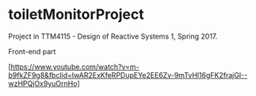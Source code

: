 # toiletMonitorProject

Project in TTM4115 - Design of Reactive Systems 1, Spring 2017.

Front-end part

[https://www.youtube.com/watch?v=m-b9fkZF9g8&fbclid=IwAR2ExKfeRPDupEYe2EE6Zv-9mTvHl16gFK2frajGI--wzHPQjOx9yuOrnHo]

